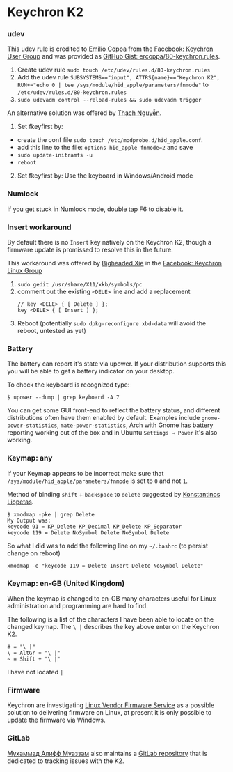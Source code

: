 # Keychron K2

###  udev
This udev rule is credited to [Emilio Coppa](https://www.facebook.com/ercoppa) from the [Facebook: Keychron User Group](https://www.facebook.com/profile.php?id=534114427066453&ref=br_rs) and was provided as [GitHub Gist: ercoppa/80-keychron.rules](https://gist.github.com/ercoppa/87a42a5d1fd65539844d7badc276d8e7).

1. Create udev rule `sudo touch /etc/udev/rules.d/80-keychron.rules`
2. Add the udev rule `SUBSYSTEMS=="input", ATTRS{name}=="Keychron K2", RUN+="echo 0 | tee /sys/module/hid_apple/parameters/fnmode"` to `/etc/udev/rules.d/80-keychron.rules`
3. `sudo udevadm control --reload-rules && sudo udevadm trigger`

An alternative solution was offered by [Thạch Nguyễn](https://www.facebook.com/Cobblestone8x). 

1. Set fkeyfirst by:  
  - create  the conf file `sudo touch /etc/modprobe.d/hid_apple.conf`. 
  - add this line to the file: `options hid_apple fnmode=2` and save
  - `sudo update-initramfs -u`  
  - `reboot`
2. Set fkeyfirst by:  Use the keyboard in Windows/Android mode

### Numlock
If you get stuck in Numlock mode, double tap F6 to disable it.

### Insert workaround
By default there is no `Insert` key natively on the Keychron K2, though a firmware update is promissed to resolve this in the future. 

This workaround was offered by [Bigheaded Xie](https://www.facebook.com/xieerbigheaded) in the [Facebook: Keychron Linux Group](https://www.facebook.com/groups/454178115310062/?ref=group_header)

1. `sudo gedit /usr/share/X11/xkb/symbols/pc`
2. comment out the existing `<DELE>` line and add a replacement
    ```
    // key <DELE> { [ Delete ] };  
    key <DELE> { [ Insert ] }; 
    ```
3. Reboot (potentially `sudo dpkg-reconfigure xbd-data` will avoid the reboot, untested as yet)

### Battery
The battery can report it's state via upower. If your distribution supports this you will be able to get a battery indicator on your desktop. 

To check the keyboard is recognized type:
```
$ upower --dump | grep keyboard -A 7
```

You can get some GUI front-end to reflect the battery status, and different distributions often have them enabled by default. Examples include `gnome-power-statistics`, `mate-power-statistics`, Arch with Gnome has battery reporting working out of the box and in Ubuntu `Settings ⇾ Power` it's also working.

### Keymap: any
If your Keymap appears to be incorrect make sure that `/sys/module/hid_apple/parameters/fnmode` is set to `0` and not `1`.

Method of binding `shift` + `backspace` to `delete` suggested by [Konstantinos Liopetas](https://www.facebook.com/konliopetas).
```
$ xmodmap -pke | grep Delete
My Output was:
keycode 91 = KP_Delete KP_Decimal KP_Delete KP_Separator
keycode 119 = Delete NoSymbol Delete NoSymbol Delete
```
So what I did was to add the following line on my `~/.bashrc` (to persist change on reboot)

```
xmodmap -e "keycode 119 = Delete Insert Delete NoSymbol Delete"
```

### Keymap: en-GB (United Kingdom) 
When the keymap is changed to en-GB many characters useful for Linux administration and programming are hard to find. 

The following is a list of the characters I have been able to locate on the changed keymap. The `\ |` describes the  key above enter on the Keychron K2. 
```
# = "\ |" 
\ = AltGr + "\ |"  
~ = Shift + "\ |"
```
I have not located `|`

### Firmware
Keychron are investigating [Linux Vendor Firmware Service](https://fwupd.org/) as a possible solution to delivering firmware on Linux, at present it is only possible to update the firmware via Windows.

### GitLab

[Мухаммад Алифф Муаззам](https://www.facebook.com/Tester2009) also maintains a [GitLab repository](https://gitlab.com/keychron/k2) that is dedicated to tracking issues with the K2.
